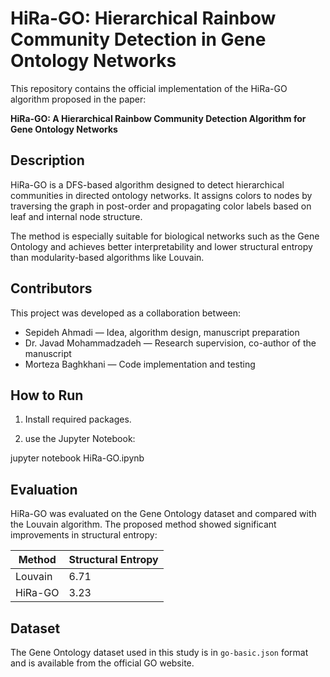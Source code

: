 # HiRa-GO: Hierarchical Rainbow Community Detection in Gene Ontology Networks

This repository contains the official implementation of the HiRa-GO algorithm proposed in the paper:

**HiRa-GO: A Hierarchical Rainbow Community Detection Algorithm for Gene Ontology Networks**  


## Description

HiRa-GO is a DFS-based algorithm designed to detect hierarchical communities in directed ontology networks. It assigns colors to nodes by traversing the graph in post-order and propagating color labels based on leaf and internal node structure.

The method is especially suitable for biological networks such as the Gene Ontology and achieves better interpretability and lower structural entropy than modularity-based algorithms like Louvain.

## Contributors

This project was developed as a collaboration between:

- Sepideh Ahmadi — Idea, algorithm design, manuscript preparation  
- Dr. Javad Mohammadzadeh — Research supervision, co-author of the manuscript  
- Morteza Baghkhani — Code implementation and testing

## How to Run

1. Install required packages.

2. use the Jupyter Notebook:

jupyter notebook HiRa-GO.ipynb


## Evaluation

HiRa-GO was evaluated on the Gene Ontology dataset and compared with the Louvain algorithm. The proposed method showed significant improvements in structural entropy:

| Method   | Structural Entropy |
|----------|--------------------|
| Louvain  | 6.71               |
| HiRa-GO  | 3.23               |

## Dataset

The Gene Ontology dataset used in this study is in `go-basic.json` format and is available from the official GO website.

